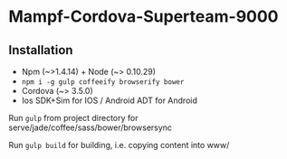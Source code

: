# Mampf-Cordova-Superteam-9000


## Installation

* Npm (~>1.4.14) + Node (~> 0.10.29)
* `npm i -g gulp coffeeify browserify bower`
* Cordova (~> 3.5.0)
* Ios SDK+Sim for IOS / Android ADT for Android

Run `gulp` from project directory for serve/jade/coffee/sass/bower/browsersync

Run `gulp build` for building, i.e. copying content into www/


